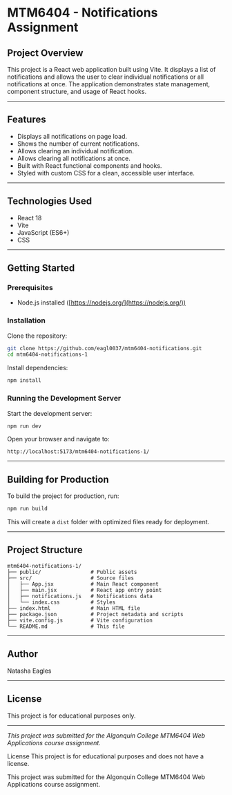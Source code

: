 

# MTM6404 - Notifications Assignment

## Project Overview

This project is a React web application built using Vite. It displays a list of notifications and allows the user to clear individual notifications or all notifications at once. The application demonstrates state management, component structure, and usage of React hooks.

---

## Features

* Displays all notifications on page load.
* Shows the number of current notifications.
* Allows clearing an individual notification.
* Allows clearing all notifications at once.
* Built with React functional components and hooks.
* Styled with custom CSS for a clean, accessible user interface.

---

## Technologies Used

* React 18
* Vite
* JavaScript (ES6+)
* CSS

---

## Getting Started

### Prerequisites

* Node.js installed ([https://nodejs.org/](https://nodejs.org/))

### Installation

Clone the repository:

```bash
git clone https://github.com/eagl0037/mtm6404-notifications.git
cd mtm6404-notifications-1
```

Install dependencies:

```bash
npm install
```

### Running the Development Server

Start the development server:

```bash
npm run dev
```

Open your browser and navigate to:

```
http://localhost:5173/mtm6404-notifications-1/
```


---

## Building for Production

To build the project for production, run:

```bash
npm run build
```

This will create a `dist` folder with optimized files ready for deployment.

---

## Project Structure

```
mtm6404-notifications-1/
├── public/                # Public assets
├── src/                   # Source files
│   ├── App.jsx            # Main React component
│   ├── main.jsx           # React app entry point
│   ├── notifications.js   # Notifications data
│   └── index.css          # Styles
├── index.html             # Main HTML file
├── package.json           # Project metadata and scripts
├── vite.config.js         # Vite configuration
└── README.md              # This file
```

---

## Author

Natasha Eagles

---

## License

This project is for educational purposes only.

---

*This project was submitted for the Algonquin College MTM6404 Web Applications course assignment.*




License
This project is for educational purposes and does not have a license.

This project was submitted for the Algonquin College MTM6404 Web Applications course assignment.

